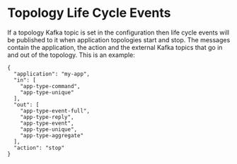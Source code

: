 # Topology Life Cycle Events

If a topology Kafka topic is set in the configuration then life cycle events will be published to it when application topologies start and stop. The messages contain the application, the action and the external Kafka topics that go in and out of the topology. This is an example:

```
{
  "application": "my-app",
  "in": [
    "app-type-command",
    "app-type-unique"
  ],
  "out": [
    "app-type-event-full",
    "app-type-reply",
    "app-type-event",
    "app-type-unique",
    "app-type-aggregate"
  ],
  "action": "stop"
}
```